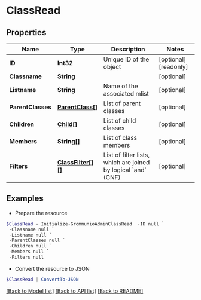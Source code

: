 # ClassRead
## Properties

Name | Type | Description | Notes
------------ | ------------- | ------------- | -------------
**ID** | **Int32** | Unique ID of the object | [optional] [readonly] 
**Classname** | **String** |  | [optional] 
**Listname** | **String** | Name of the associated mlist | [optional] 
**ParentClasses** | [**ParentClass[]**](ParentClass.md) | List of parent classes | [optional] 
**Children** | [**Child[]**](Child.md) | List of child classes | [optional] 
**Members** | **String[]** | List of class members | [optional] 
**Filters** | [**ClassFilter[][]**](Array.md) | List of filter lists, which are joined by logical &#x60;and&#x60; (CNF) | [optional] 

## Examples

- Prepare the resource
```powershell
$ClassRead = Initialize-GrommunioAdminClassRead  -ID null `
 -Classname null `
 -Listname null `
 -ParentClasses null `
 -Children null `
 -Members null `
 -Filters null
```

- Convert the resource to JSON
```powershell
$ClassRead | ConvertTo-JSON
```

[[Back to Model list]](../README.md#documentation-for-models) [[Back to API list]](../README.md#documentation-for-api-endpoints) [[Back to README]](../README.md)

